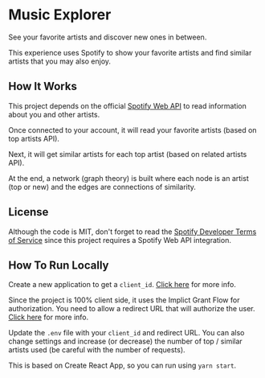 # Music Explorer

See your favorite artists and discover new ones in between.

This experience uses Spotify to show your favorite artists and find similar artists that you may also enjoy.

## How It Works

This project depends on the official [Spotify Web API](https://developer.spotify.com/documentation/web-api/) to read information about you and other artists.

Once connected to your account, it will read your favorite artists (based on top artists API).

Next, it will get similar artists for each top artist (based on related artists API).

At the end, a network (graph theory) is built where each node is an artist (top or new) and the edges are connections of similarity.

## License

Although the code is MIT, don't forget to read the [Spotify Developer Terms of Service](https://developer.spotify.com/terms/) since this project requires a Spotify Web API integration.

## How To Run Locally

Create a new application to get a `client_id`. [Click here](https://developer.spotify.com/documentation/web-api/) for more info.

Since the project is 100% client side, it uses the Implict Grant Flow for authorization. You need to allow a redirect URL that will authorize the user. [Click here](https://developer.spotify.com/documentation/general/guides/authorization-guide/#implicit-grant-flow) for more info.

Update the `.env` file with your `client_id` and redirect URL. You can also change settings and increase (or decrease) the number of top / similar artists used (be careful with the number of requests).

This is based on Create React App, so you can run using `yarn start`.
